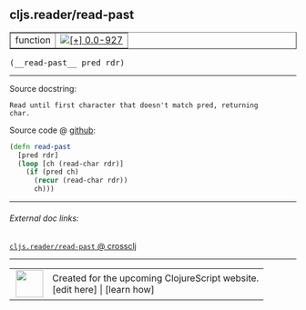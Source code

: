 ## cljs.reader/read-past



 <table border="1">
<tr>
<td>function</td>
<td><a href="https://github.com/cljsinfo/cljs-api-docs/tree/0.0-927"><img valign="middle" alt="[+] 0.0-927" title="Added in 0.0-927" src="https://img.shields.io/badge/+-0.0--927-lightgrey.svg"></a> </td>
</tr>
</table>


 <samp>
(__read-past__ pred rdr)<br>
</samp>

---





Source docstring:

```
Read until first character that doesn't match pred, returning
char.
```


Source code @ [github](https://github.com/clojure/clojurescript/blob/r1006/src/cljs/cljs/reader.cljs#L159-L166):

```clj
(defn read-past
  [pred rdr]
  (loop [ch (read-char rdr)]
    (if (pred ch)
      (recur (read-char rdr))
      ch)))
```

<!--
Repo - tag - source tree - lines:

 <pre>
clojurescript @ r1006
└── src
    └── cljs
        └── cljs
            └── <ins>[reader.cljs:159-166](https://github.com/clojure/clojurescript/blob/r1006/src/cljs/cljs/reader.cljs#L159-L166)</ins>
</pre>

-->

---



###### External doc links:

[`cljs.reader/read-past` @ crossclj](http://crossclj.info/fun/cljs.reader.cljs/read-past.html)<br>

---

 <table>
<tr><td>
<img valign="middle" align="right" width="48px" src="http://i.imgur.com/Hi20huC.png">
</td><td>
Created for the upcoming ClojureScript website.<br>
[edit here] | [learn how]
</td></tr></table>

[edit here]:https://github.com/cljsinfo/cljs-api-docs/blob/master/cljsdoc/cljs.reader_read-past.cljsdoc
[learn how]:https://github.com/cljsinfo/cljs-api-docs/wiki/cljsdoc-files

<!--

This information was too distracting to show to readers, but I'll leave it
commented here since it is helpful to:

- pretty-print the data used to generate this document
- and show how to retrieve that data



The API data for this symbol:

```clj
{:ns "cljs.reader",
 :name "read-past",
 :signature ["[pred rdr]"],
 :history [["+" "0.0-927"]],
 :type "function",
 :full-name-encode "cljs.reader_read-past",
 :source {:code "(defn read-past\n  [pred rdr]\n  (loop [ch (read-char rdr)]\n    (if (pred ch)\n      (recur (read-char rdr))\n      ch)))",
          :title "Source code",
          :repo "clojurescript",
          :tag "r1006",
          :filename "src/cljs/cljs/reader.cljs",
          :lines [159 166]},
 :full-name "cljs.reader/read-past",
 :docstring "Read until first character that doesn't match pred, returning\nchar."}

```

Retrieve the API data for this symbol:

```clj
;; from Clojure REPL
(require '[clojure.edn :as edn])
(-> (slurp "https://raw.githubusercontent.com/cljsinfo/cljs-api-docs/catalog/cljs-api.edn")
    (edn/read-string)
    (get-in [:symbols "cljs.reader/read-past"]))
```

-->
